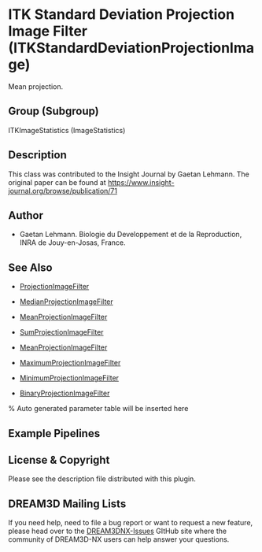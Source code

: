 # ITK Standard Deviation Projection Image Filter (ITKStandardDeviationProjectionImage)

Mean projection.

## Group (Subgroup)

ITKImageStatistics (ImageStatistics)

## Description

This class was contributed to the Insight Journal by Gaetan Lehmann. The original paper can be found at https://www.insight-journal.org/browse/publication/71 

## Author

- Gaetan Lehmann. Biologie du Developpement et de la Reproduction, INRA de Jouy-en-Josas, France.

## See Also

- [ProjectionImageFilter](https://itk.org/Doxygen/html/classitk_1_1ProjectionImageFilter.html)

- [MedianProjectionImageFilter](https://itk.org/Doxygen/html/classitk_1_1MedianProjectionImageFilter.html)

- [MeanProjectionImageFilter](https://itk.org/Doxygen/html/classitk_1_1MeanProjectionImageFilter.html)

- [SumProjectionImageFilter](https://itk.org/Doxygen/html/classitk_1_1SumProjectionImageFilter.html)

- [MeanProjectionImageFilter](https://itk.org/Doxygen/html/classitk_1_1MeanProjectionImageFilter.html)

- [MaximumProjectionImageFilter](https://itk.org/Doxygen/html/classitk_1_1MaximumProjectionImageFilter.html)

- [MinimumProjectionImageFilter](https://itk.org/Doxygen/html/classitk_1_1MinimumProjectionImageFilter.html)

- [BinaryProjectionImageFilter](https://itk.org/Doxygen/html/classitk_1_1BinaryProjectionImageFilter.html)

% Auto generated parameter table will be inserted here

## Example Pipelines

## License & Copyright

Please see the description file distributed with this plugin.

## DREAM3D Mailing Lists

If you need help, need to file a bug report or want to request a new feature, please head over to the [DREAM3DNX-Issues](https://github.com/BlueQuartzSoftware/DREAM3DNX-Issues/discussions) GItHub site where the community of DREAM3D-NX users can help answer your questions.
